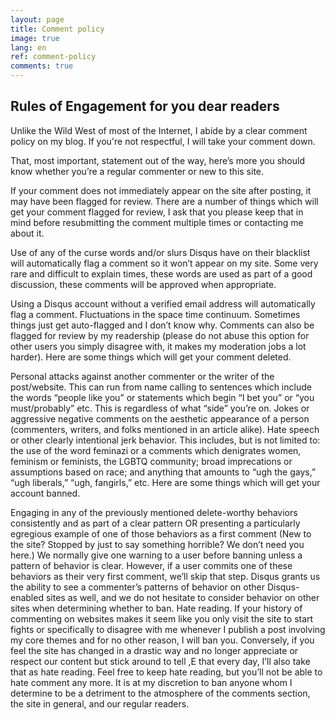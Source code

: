 ```yaml
---
layout: page
title: Comment policy
image: true
lang: en
ref: comment-policy
comments: true
---
```


<h2 class="hover-underline-animation" id="books">Rules of Engagement for you dear readers</h2>

Unlike the Wild West of most of the Internet, I abide by a clear comment policy on my blog. If you're not respectful, I will take your comment down.

That, most important, statement out of the way, here’s more you should know whether you’re a regular commenter or new to this site.

If your comment does not immediately appear on the site after posting, it may have been flagged for review. There are a number of things which will get your comment flagged for review, I ask that you please keep that in mind before resubmitting the comment multiple times or contacting me about it.

Use of any of the curse words and/or slurs Disqus have on their blacklist will automatically flag a comment so it won’t appear on my site. Some very rare and difficult to explain times, these words are used as part of a good discussion, these comments will be approved when appropriate.

Using a Disqus account without a verified email address will automatically flag a comment.
Fluctuations in the space time continuum. Sometimes things just get auto-flagged and I don’t know why.
Comments can also be flagged for review by my readership (please do not abuse this option for other users you simply disagree with, it makes my moderation jobs a lot harder).
Here are some things which will get your comment deleted.

Personal attacks against another commenter or the writer of the post/website. This can run from name calling to sentences which include the words “people like you” or statements which begin “I bet you” or “you must/probably” etc. This is regardless of what “side” you’re on.
Jokes or aggressive negative comments on the aesthetic appearance of a person (commenters, writers, and folks mentioned in an article alike).
Hate speech or other clearly intentional jerk behavior. This includes, but is not limited to: the use of the word feminazi or a comments which denigrates women, feminism or feminists, the LGBTQ community; broad imprecations or assumptions based on race; and anything that amounts to “ugh the gays,” “ugh liberals,” “ugh, fangirls,” etc.
Here are some things which will get your account banned.

Engaging in any of the previously mentioned delete-worthy behaviors consistently and as part of a clear pattern OR presenting a particularly egregious example of one of those behaviors as a first comment (New to the site? Stopped by just to say something horrible? We don’t need you here.) We normally give one warning to a user before banning unless a pattern of behavior is clear. However, if a user commits one of these behaviors as their very first comment, we’ll skip that step. Disqus grants us the ability to see a commenter’s patterns of behavior on other Disqus-enabled sites as well, and we do not hesitate to consider behavior on other sites when determining whether to ban.
Hate reading. If your history of commenting on websites makes it seem like you only visit the site to start fights or specifically to disagree with me whenever I publish a post involving my core themes and for no other reason, I will ban you. Conversely, if you feel the site has changed in a drastic way and no longer appreciate or respect our content but stick around to tell ,E that every day, I’ll also take that as hate reading. Feel free to keep hate reading, but you’ll not be able to hate comment any more.
It is at my discretion to ban anyone whom I determine to be a detriment to the atmosphere of the comments section, the site in general, and our regular readers.

